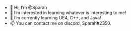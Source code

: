 - 👋 Hi, I’m @Sparah
- 👀 I’m interested in learning whatever is interesting to me!
- 🌱 I’m currently learning UE4, C++, and Java!
- 📫 You can contact me on discord, Sparah#2350.

<!---
Sparah/Sparah is a ✨ special ✨ repository because its `README.md` (this file) appears on your GitHub profile.
You can click the Preview link to take a look at your changes.
--->
